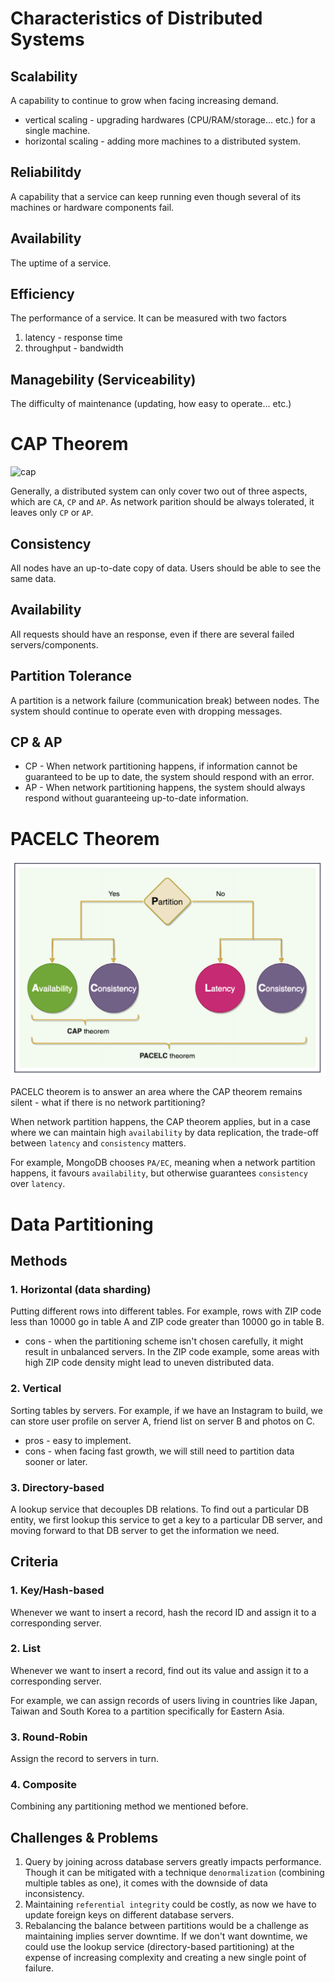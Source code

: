 Characteristics of Distributed Systems
===

## Scalability
A capability to continue to grow when facing increasing demand.

- vertical scaling - upgrading hardwares (CPU/RAM/storage... etc.) for a single machine.
- horizontal scaling - adding more machines to a distributed system.

## Reliabilitdy
A capability that a service can keep running even though several of its machines or hardware components fail.

## Availability
The uptime of a service.

## Efficiency
The performance of a service. It can be measured with two factors
1. latency - response time
2. throughput - bandwidth

## Managebility (Serviceability)
The difficulty of maintenance (updating, how easy to operate... etc.)

CAP Theorem
===

![cap](https://upload.wikimedia.org/wikipedia/commons/c/c6/CAP_Theorem_Venn_Diagram.png)

Generally, a distributed system can only cover two out of three aspects, which are `CA`, `CP` and `AP`. As network parition should be always tolerated, it leaves only `CP` or `AP`.

## Consistency
All nodes have an up-to-date copy of data. Users should be able to see the same data.

## Availability
All requests should have an response, even if there are several failed servers/components.

## Partition Tolerance
A partition is a network failure (communication break) between nodes. The system should continue to operate even with dropping messages.

## CP & AP
- CP - When network partitioning happens, if information cannot be guaranteed to be up to date, the system should respond with an error.
- AP - When network partitioning happens, the system should always respond without guaranteeing up-to-date information.

PACELC Theorem
===

![pacelc](./pacelc.png)

PACELC theorem is to answer an area where the CAP theorem remains silent - what if there is no network partitioning?

When network partition happens, the CAP theorem applies, but in a case where we can maintain high `availability` by data replication, the trade-off between `latency` and `consistency` matters.

For example, MongoDB chooses `PA/EC`, meaning when a network partition happens, it favours `availability`, but otherwise guarantees `consistency` over `latency`.

Data Partitioning
===

## Methods

### 1. Horizontal (data sharding)
Putting different rows into different tables. For example, rows with ZIP code less than 10000 go in table A and ZIP code greater than 10000 go in table B.
- cons - when the partitioning scheme isn't chosen carefully, it might result in unbalanced servers. In the ZIP code example, some areas with high ZIP code density might lead to uneven distributed data.

### 2. Vertical
Sorting tables by servers. For example, if we have an Instagram to build, we can store user profile on server A, friend list on server B and photos on C.
- pros - easy to implement.
- cons - when facing fast growth, we will still need to partition data sooner or later.

### 3. Directory-based
A lookup service that decouples DB relations. To find out a particular DB entity, we first lookup this service to get a key to a particular DB server, and moving forward to that DB server to get the information we need.

## Criteria
### 1. Key/Hash-based
Whenever we want to insert a record, hash the record ID and assign it to a corresponding server.

### 2. List
Whenever we want to insert a record, find out its value and assign it to a corresponding server.

For example, we can assign records of users living in countries like Japan, Taiwan and South Korea to a partition specifically for Eastern Asia.

### 3. Round-Robin
Assign the record to servers in turn.

### 4. Composite
Combining any partitioning method we mentioned before.

## Challenges & Problems

1. Query by joining across database servers greatly impacts performance. Though it can be mitigated with a technique `denormalization` (combining multiple tables as one), it comes with the downside of data inconsistency.
2. Maintaining `referential integrity` could be costly, as now we have to update foreign keys on different database servers.
3. Rebalancing the balance between partitions would be a challenge as maintaining implies server downtime. If we don't want downtime, we could use the lookup service (directory-based partitioning) at the expense of increasing complexity and creating a new single point of failure.
